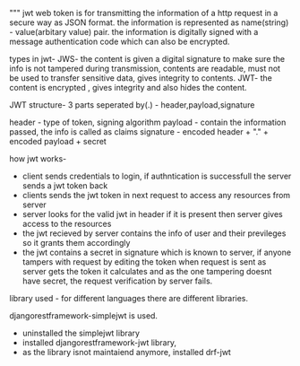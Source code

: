 """
jwt web token is for transmitting the information of a http request in a secure way as JSON format.
the information is represented as name(string) - value(arbitary value) pair.
the information is digitally signed with a message authentication code which can also be encrypted.

types in jwt-
JWS- the content is given a digital signature to make sure the info is not tampered during transmission, contents are readable,
    must not be used to transfer sensitive data, gives integrity to contents.
JWT- the content is encrypted , gives integrity and also hides the content.

JWT structure-
3 parts seperated by(.) - header,payload,signature

header - type of token, signing algorithm 
payload - contain the information passed, the info is called as claims
signature - encoded header + "." + encoded payload + secret 

how jwt works-
- client sends credentials to login, if authntication is successfull the server sends a jwt token back
- clients sends the jwt token in next request to access any resources from server
- server looks for the valid jwt in header if it is present then server gives access to the resources
- the jwt recieved by server contains the info of user and their previleges so it grants them accordingly
- the jwt contains a secret in signature which is known to server, if anyone tampers with request by editing the token when request is sent
    as server gets the token it calculates and as the one tampering doesnt have secret, the request verification by server fails.


library used - 
for different languages there are different libraries.

djangorestframework-simplejwt   is used.


- uninstalled the simplejwt library
- installed djangorestframework-jwt library,
- as the library isnot maintaiend anymore, installed drf-jwt
